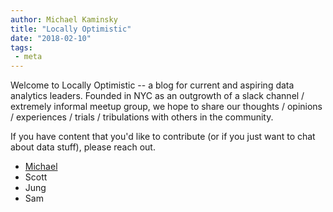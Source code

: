 ```yaml
---
author: Michael Kaminsky
title: "Locally Optimistic"
date: "2018-02-10"
tags: 
 - meta
---
```


Welcome to Locally Optimistic -- a blog for current and aspiring data analytics leaders. Founded in NYC as an outgrowth of a slack channel / extremely informal meetup group, we hope to share our thoughts / opinions / experiences / trials / tribulations with others in the community.

If you have content that you'd like to contribute (or if you just want to chat about data stuff), please reach out.


* [Michael](kaminsky.michael@gmail.com)
* Scott
* Jung
* Sam

